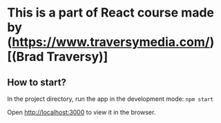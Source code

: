 # This is a part of React course made by (https://www.traversymedia.com/) [(Brad Traversy)]

## How to start?     

In the project directory, run the app in the development mode:
`npm start`

Open [http://localhost:3000](http://localhost:3000) to view it in the browser.
